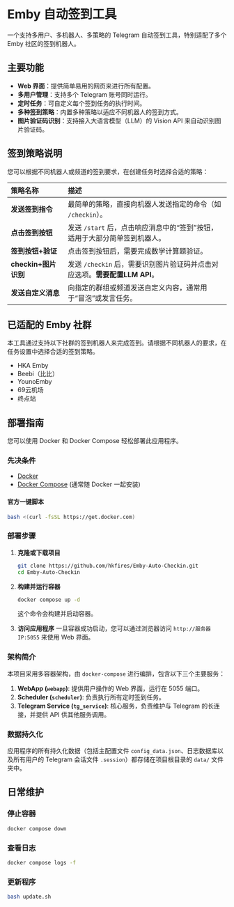 # Emby 自动签到工具

一个支持多用户、多机器人、多策略的 Telegram 自动签到工具，特别适配了多个 Emby 社区的签到机器人。

## 主要功能

*   **Web 界面**：提供简单易用的网页来进行所有配置。
*   **多用户管理**：支持多个 Telegram 账号同时运行。
*   **定时任务**：可自定义每个签到任务的执行时间。
*   **多种签到策略**：内置多种策略以适应不同机器人的签到方式。
*   **图片验证码识别**：支持接入大语言模型（LLM）的 Vision API 来自动识别图片验证码。

## 签到策略说明

您可以根据不同机器人或频道的签到要求，在创建任务时选择合适的策略：

| 策略名称 | 描述 |
| :--- | :--- |
| **发送签到指令** | 最简单的策略，直接向机器人发送指定的命令（如 `/checkin`）。 |
| **点击签到按钮** | 发送 `/start` 后，点击响应消息中的“签到”按钮，适用于大部分简单签到机器人。 |
| **签到按钮+验证** | 点击签到按钮后，需要完成数学计算题验证。 |
| **checkin+图片识别** | 发送 `/checkin` 后，需要识别图片验证码并点击对应选项。**需要配置LLM API**。 |
| **发送自定义消息** | 向指定的群组或频道发送自定义内容，通常用于“冒泡”或发言任务。 |

## 已适配的 Emby 社群

本工具通过支持以下社群的签到机器人来完成签到。请根据不同机器人的要求，在任务设置中选择合适的签到策略。

*   HKA Emby
*   Beebi（比比）
*   YounoEmby
*   69云机场
*   终点站

## 部署指南

您可以使用 Docker 和 Docker Compose 轻松部署此应用程序。

### 先决条件

*   [Docker](https://docs.docker.com/get-docker/)
*   [Docker Compose](https://docs.docker.com/compose/install/) (通常随 Docker 一起安装)

#### 官方一键脚本

```bash
bash <(curl -fsSL https://get.docker.com)
```

### 部署步骤

1.  **克隆或下载项目**
    ```bash
    git clone https://github.com/hkfires/Emby-Auto-Checkin.git
    cd Emby-Auto-Checkin
    ```

2.  **构建并运行容器**
    ```bash
    docker compose up -d
    ```
    这个命令会构建并启动容器。

3.  **访问应用程序**
    一旦容器成功启动，您可以通过浏览器访问 `http://服务器IP:5055` 来使用 Web 界面。

### 架构简介

本项目采用多容器架构，由 `docker-compose` 进行编排，包含以下三个主要服务：

1.  **WebApp (`webapp`)**: 提供用户操作的 Web 界面，运行在 5055 端口。
2.  **Scheduler (`scheduler`)**: 负责执行所有定时签到任务。
3.  **Telegram Service (`tg_service`)**: 核心服务，负责维护与 Telegram 的长连接，并提供 API 供其他服务调用。

### 数据持久化

应用程序的所有持久化数据（包括主配置文件 `config_data.json`、日志数据库以及所有用户的 Telegram 会话文件 `.session`）都存储在项目根目录的 `data/` 文件夹中。

## 日常维护

### 停止容器

```bash
docker compose down
```

### 查看日志

```bash
docker compose logs -f
```

### 更新程序

```bash
bash update.sh
